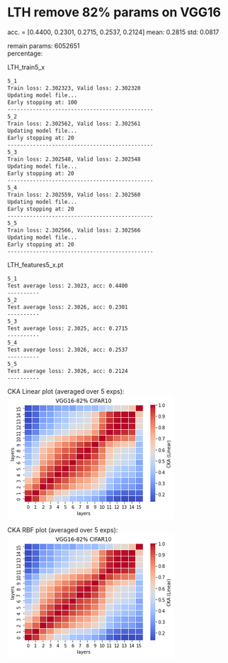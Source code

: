 # LTH remove 82% params on VGG16
acc. = [0.4400, 0.2301, 0.2715, 0.2537, 0.2124] mean: 0.2815 std: 0.0817

remain params: 6052651<br>
percentage: <br>

LTH_train5_x
```
5_1
Train loss: 2.302323, Valid loss: 2.302320
Updating model file...
Early stopping at: 100
----------------------------------------------
5_2
Train loss: 2.302562, Valid loss: 2.302561
Updating model file...
Early stopping at: 20
----------------------------------------------
5_3
Train loss: 2.302548, Valid loss: 2.302548
Updating model file...
Early stopping at: 20
----------------------------------------------
5_4
Train loss: 2.302559, Valid loss: 2.302560
Updating model file...
Early stopping at: 20
----------------------------------------------
5_5
Train loss: 2.302566, Valid loss: 2.302566
Updating model file...
Early stopping at: 20
----------------------------------------------
```

LTH_features5_x.pt
```
5_1
Test average loss: 2.3023, acc: 0.4400
----------
5_2
Test average loss: 2.3026, acc: 0.2301
----------
5_3
Test average loss: 2.3025, acc: 0.2715
----------
5_4
Test average loss: 2.3026, acc: 0.2537
----------
5_5
Test average loss: 2.3026, acc: 0.2124
----------
```

CKA Linear plot (averaged over 5 exps): <br>
![vgg16_82_linear](vgg16_82_linear.png)

CKA RBF plot (averaged over 5 exps): <br>
![vgg16_82_rbf](vgg16_82_linear.png)
